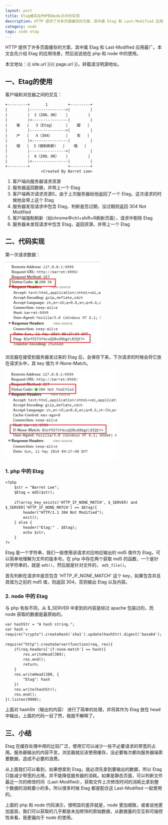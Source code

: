 ```yaml
---
layout: post
title: Etag缓存在PHP和NodeJS中的实现
description: HTTP 提供了许多页面缓存的方案，其中属 Etag 和 Last-Modified 应用最广。本文会先介绍 Etag 的应用场景，然后说说他在 php 和 node 中的使用。
category: node
tags: node etag
---
```


HTTP 提供了许多页面缓存的方案，其中属 Etag 和 Last-Modified 应用最广。本文会先介绍 Etag 的应用场景，然后说说他在 php 和 node 中的使用。

本文地址：{{ site.url }}{{ page.url }}，转载请注明源地址。


## 一、Etag的使用

客户端和浏览器之间的交互：

    +---------+       1         +---------+
    |         |---------------->|         |
    |         |  2（200，OK）   |         |
    |         |<----------------|         |
    |    客   |   3（Etag）     |    服   |
    |         |---------------->|         |
    |    户   |   4（304）      |    务   |
    |         |<----------------|         |
    |    端   |  3（强制刷新）  |    端   |
    |         |---------------->|         |
    |         |  6（200，OK）   |         |
    |         |<----------------|         |
    +---------+                 +---------+
                    <Created By Barret Lee>

1. 客户端向服务器请求资源
2. 服务器返回数据，并带上一个 Etag
3. 客户端再次请求资源S，由于上次服务器给他返回了一个 Etag，这次请求的时候他会带上这个 Etag
4. 服务器发现请求中包含 Etag，判断是否过期，没过期则返回 304 Not Modified
5. 客户端强制刷新（如chrome中ctrl+shift+R刷新页面），请求中剔除 Etag
6. 服务器未发现请求中包含 Etag，返回资源，并带上一个 Etag

## 二、代码实现

第一次请求数据：

![Etag-1](/images/blog-article-images/blog/etag-1.jpg)

浏览器在接受到服务器发过来的 Etag 后，会保存下来，下次请求的时候会将它放在请求头中，其 key 值为 If-None-Match。

![Etag-2](/images/blog-article-images/blog/etag-2.jpg)

### 1. php 中的 Etag

    <?php
        $str = "Barret Lee";
        $Etag = md5($str);

        if(array_key_exists('HTTP_IF_NONE_MATCH', $_SERVER) and $_SERVER['HTTP_IF_NONE_MATCH'] == $Etag){
            header("HTTP/1.1 304 Not Modified");
            exit();
        } else {
            header("Etag:" . $Etag);
            echo $str;
        }
    ?>

Etag 是一个字符串，我们一般使用该请求对应响应输出的 md5 值作为 Etag，可以简单地理解为文件的版本号。在 php 中存在两个获取 md5 的函数，一个是针对字符串的，就是 `md5()`，然后就是针对文件的， `md5_file()`。

首先判断在请求中是否包含 'HTTP_IF_NONE_MATCH' 这个 key，如果包含并且其值为之前的 md5 值，则返回 304，否则输出 Etag 以及内容。

### 2. node 中的 Etag

与 php 有些不同，从 $_SERVER 中拿到的内容是经过 apache 包装过的，而 node 获取的数据是最原始的。

    var hashStr = "A hash string.";
    var hash = require("crypto").createHash('sha1').update(hashStr).digest('base64');

    require("http").createServer(function(req, res){
        if(req.headers['if-none-match'] == hash){
            res.writeHead(304);
            res.end();
            return;
        }
        res.writeHead(200, {
            "Etag": hash
        })
        res.write(hashStr);
        res.end();
    }).listen(9999);


上面对 hashStr（输出的内容） 进行了简单的处理，并将其作为 Etag 放在 head 中输出，上面的代码一目了然，我就不解释了。

## 三、小结

Etag 在缓存处理中用的比较广泛，使用它可以减少一些不必要请求的带宽的占用。服务器输出的内容不变，浏览器就应该使用缓存，没必要每次都向服务器端索要数据，造成不必要的浪费。

从上面我们可以看到，如果想拿到 Etag，就必须先拿到要输出的数据，所以 Etag 只能减少带宽的占用，并不能降低服务器的消耗。如果是静态页面，可以判断文件最近一次的修改时间（Last-Modified），获取文件上次修改时间的消耗比拿到整个数据的消耗要小的多。所以很多时候 Etag 都是配合这 Last-Modified 一起使用的。

上面的 php 和 node 代码演示，很明显的差异就是，node 更加细致，或者说他更加底层，我们可以获取的几乎都是未加修饰的原始数据，从数据量的交互和可操控性来看，我更偏向于 node 的使用。
